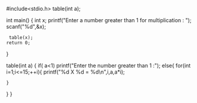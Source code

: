 #include<stdio.h>
 table(int a);

int main()
{
    int x;
    printf("Enter a number greater than 1 for multiplication : ");
    scanf("%d",&x);

     table(x);
    return 0;
}

 table(int a)
{
    if( a<1)
        printf("Enter the number greater than 1 :");
    else{
        for(int i=1;i<=15;++i){
        printf("%d X %d = %d\n",i,a,a*i);

    }

}
}
